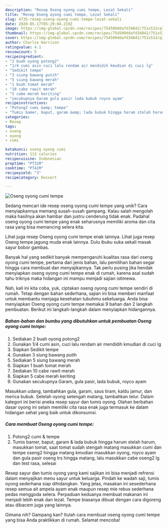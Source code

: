 ```yaml
---
description: "Resep Oseng oyong cumi tempe, Lezat Sekali"
title: "Resep Oseng oyong cumi tempe, Lezat Sekali"
slug: 4735-resep-oseng-oyong-cumi-tempe-lezat-sekali
date: 2020-05-17T05:29:04.219Z
image: https://img-global.cpcdn.com/recipes/754509ddafd34842/751x532cq70/oseng-oyong-cumi-tempe-foto-resep-utama.jpg
thumbnail: https://img-global.cpcdn.com/recipes/754509ddafd34842/751x532cq70/oseng-oyong-cumi-tempe-foto-resep-utama.jpg
cover: https://img-global.cpcdn.com/recipes/754509ddafd34842/751x532cq70/oseng-oyong-cumi-tempe-foto-resep-utama.jpg
author: Charlie Harrison
ratingvalue: 4.1
reviewcount: 5
recipeingredient:
- "2 buah oyong potong2"
- "1/4 cumi asin cuci lalu rendam air mendidih kmudian di cuci lg"
- "Sedikit tempe"
- "3 siung bawang putih"
- "5 siung bawang merah"
- "1 buah tomat merah"
- "10 cabe rawit merah"
- "5 cabe merah keriting"
- "secukupnya Garam gula pasir lada bubuk royco ayam"
recipeinstructions:
- "Potong2 cumi &amp; tempe"
- "Tumis bamer, baput, garam &amp; lada bubuk hingga harum stelah harum, masukkan tomat, saat tomat sudah stengah matang masukkan cumi dan tempe oseng2 hingga matang kmudian masukkan oyong, royco ayam dan gula pasir oseng trs hingga matang, lalu masukkan cabe oseng2 lg dan test rasa, selesai"
categories:
- Resep
tags:
- oseng
- oyong
- cumi

katakunci: oseng oyong cumi 
nutrition: 113 calories
recipecuisine: Indonesian
preptime: "PT31M"
cooktime: "PT41M"
recipeyield: "3"
recipecategory: Dessert

---
```



![Oseng oyong cumi tempe](https://img-global.cpcdn.com/recipes/754509ddafd34842/751x532cq70/oseng-oyong-cumi-tempe-foto-resep-utama.jpg)

Sedang mencari ide resep oseng oyong cumi tempe yang unik? Cara menyiapkannya memang susah-susah gampang. Kalau salah mengolah maka hasilnya akan hambar dan justru cenderung tidak enak. Padahal oseng oyong cumi tempe yang enak seharusnya memiliki aroma dan cita rasa yang bisa memancing selera kita.

Lihat juga resep Oseng oyong cumi tempe enak lainnya. Lihat juga resep Oseng tempe jagung muda enak lainnya. Dulu ibuku suka sekali masak sayur bobor gambas.

Banyak hal yang sedikit banyak mempengaruhi kualitas rasa dari oseng oyong cumi tempe, pertama dari jenis bahan, lalu pemilihan bahan segar hingga cara membuat dan menyajikannya. Tak perlu pusing jika hendak menyiapkan oseng oyong cumi tempe enak di rumah, karena asal sudah tahu triknya maka hidangan ini mampu menjadi sajian istimewa.


Nah, kali ini kita coba, yuk, ciptakan oseng oyong cumi tempe sendiri di rumah. Tetap dengan bahan sederhana, sajian ini bisa memberi manfaat untuk membantu menjaga kesehatan tubuhmu sekeluarga. Anda bisa menyiapkan Oseng oyong cumi tempe memakai 9 bahan dan 2 langkah pembuatan. Berikut ini langkah-langkah dalam menyiapkan hidangannya.

<!--inarticleads1-->

##### Bahan-bahan dan bumbu yang dibutuhkan untuk pembuatan Oseng oyong cumi tempe:

1. Sediakan 2 buah oyong potong2
1. Gunakan 1/4 cumi asin, cuci lalu rendam air mendidih kmudian di cuci lg
1. Siapkan Sedikit tempe
1. Gunakan 3 siung bawang putih
1. Sediakan 5 siung bawang merah
1. Siapkan 1 buah tomat merah
1. Sediakan 10 cabe rawit merah
1. Siapkan 5 cabe merah keriting
1. Gunakan secukupnya Garam, gula pasir, lada bubuk, royco ayam


Masukkan udang, tambahkan gula, garam, saus tiram, kaldu jamur, dan merica bubuk. Setelah oyong setengah matang, tambahkan telur. Dalam kategori ini berisi aneka resep sayur dan tumis oyong. Olahan berbahan dasar oyong ini selain memiliki cita rasa enak juga termasuk ke dalam hidangan sehat yang baik untuk dikonsumsi. 

<!--inarticleads2-->

##### Cara membuat Oseng oyong cumi tempe:

1. Potong2 cumi &amp; tempe
1. Tumis bamer, baput, garam &amp; lada bubuk hingga harum stelah harum, masukkan tomat, saat tomat sudah stengah matang masukkan cumi dan tempe oseng2 hingga matang kmudian masukkan oyong, royco ayam dan gula pasir oseng trs hingga matang, lalu masukkan cabe oseng2 lg dan test rasa, selesai


Resep sayur dan tumis oyong yang kami sajikan ini bisa menjadi refrensi dalam menyajikan menu sayur untuk keluarga. Pindah ke wadah saji, tumis oyong sederhana siap dihidangkan. Yang jelas, masakan ini sesederhana resep semua ait ampela ayam enak maupun resep mie rebus sederhana pedas menggoda selera. Perpaduan keduanya membuat makanan ini menjadi lebih enak dan lezat. Tempe biasanya dibuat dengan cara digoreng atau dibacem juga yang lainnya. 

Gimana nih? Gampang kan? Itulah cara membuat oseng oyong cumi tempe yang bisa Anda praktikkan di rumah. Selamat mencoba!
